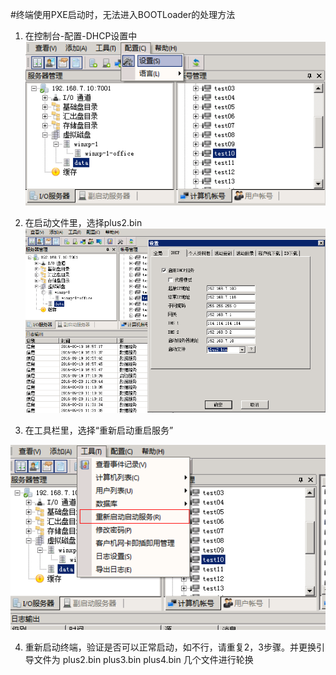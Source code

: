 #终端使用PXE启动时，无法进入BOOTLoader的处理方法
1. 在控制台-配置-DHCP设置中
![](/assets/111-1.png)

2. 在启动文件里，选择plus2.bin
![](/assets/111-2.png)

3. 在工具栏里，选择“重新启动重启服务”

![](/assets/111-3.png)

4. 重新启动终端，验证是否可以正常启动，如不行，请重复2，3步骤。并更换引导文件为 plus2.bin plus3.bin plus4.bin 几个文件进行轮换